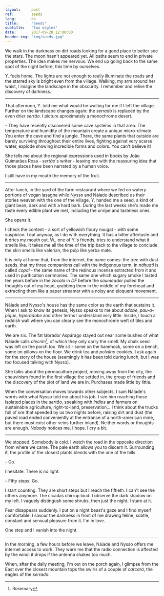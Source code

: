 ```yaml
---
layout:     post
ref:		seeds
lang: 		en
title:      "Seeds"
subtitle:   "Two eagles"
date:       2017-09-28 12:00:00
header-img: "img/seeds.jpg"
---
```


We walk in the darkness on dirt roads looking for a good place to better see the stars. The moon hasn't appeared yet. All paths seem to end in private properties. The idea makes me nervous. We end up going back to the same spot of the night before, this time by ourselves.

Y. feels home. The lights are not enough to really illuminate the roads and the starred sky is bright even from the village. Walking, my arm around her waist, I imagine the landscape in the obscurity. I remember and relive the discovery of darkness.

---

That afternoon, Y. told me what would be waiting for me if I left the village. Further on the landscape changes again: the *serrado* is replaced by the even drier *sertão*. I picture aproximately a monochrome desert.

\- They have recently discovered some cave systems in that area. The temperature and humidity of the mountain create a unique micro-climate. You enter the cave and find a jungle. There, the same plants that outside are barely surviving throughout their entire lives, fighting against very scarse water, explode showing incredible forms and colors. You can't believe it!

She tells me about the regional expressions used in books by João Guimarães Rosa - *sertão*'s writer - leaving me with the reassuring idea that those places have been narrated by a human voice.

I still have in my mouth the memory of the fruit.

---

After lunch, in the yard of the farm restaurant where we fed on watery portions of vegan lasagna while Nysso and Náiade described us their stories weaven with the one of the village, Y. handed me a seed, a kind of giant bean, dark and with a hard bark. During the last weeks she's made me taste every edible plant we met, including the unripe and tasteless ones.

She opens it. 

I check the content - a sort of yellowish floury nougat - with some suspicion. I eat anyway, as I do with everything. It has a bitter aftertaste and it dries my mouth out. W., one of Y.'s friends, tries to understand what it smells like. It takes me all the time of the trip back to the village to conclude: the skin smells like valerian, the pulp like yerba mate.

It is only at home that, from the internet, the name comes: the tree with dust seeds, that my three companions call with the indigenous term, in *náhuatl* is called *copal* - the same name of the resinous incense extracted from it and used in purification cerimonies. The same one which sugary smoke I tasted ten years before in the *zocalo* in *DF* before the *saumeador* pulled the thoughts out of my head, grabbing them in the middle of my forehead and extracting them like a paper streamer with a noisy and eloquent movement.

---

Náiade and Nysso's house has the same color as the earth that sustains it. When I ask to know its genesis, Nysso speaks to me about *adobe*, *pau-a-pique*, *hiperadobe* and other terms I understand very little. Inside, I touch a reddish wall where you can clearly see the monochrome weft of tiles and earth.

We are six. The fat labrador Aspárago stayed out near some bushes of what Náiade calls *alecrim[^alecrim]*, of which they only carry the smell. My chalk seed was left on the porch too. We sit - some on the hammock, some on a bench, some on pillows on the floor. We drink tea and *polvilho* cookies. I ask again for the story of the house (seemingly it has been told during lunch, but I was too focused talking with Nysso).

She talks about the permaculture project, moving away from the city, the chauvinism found in the first village the settled in, the group of friends and the discovery of the plot of land we are in. Purchases made little by little.

When the conversation moves towards other subjects, I sum Náiade's words with what Nysso told me about his job. I see him reaching those isolated places in the *sertão*, speaking with *índios* and farmers on sustainable agriculture, right-to-land, preservation... I think about the trucks full of ore that speeded by us two nights before, raising dirt and dust (the paved road ended conveniently at the entrance of a north-american mine, but there must exist other veins further inland). Neither words or thoughts are enough. Nobody notices me, I hope. I cry a bit.

---

We stopped. Somebody is cold. I watch the road in the opposite direction from where we came. The pale earth allows you to discern it. Surrounding it, the profile of the closest plants blends with the one of the hills.

\- Go.

I hesitate. There is no light.

\- Fifty steps. Go.

I start counting. They are short steps but I reach the fiftieth. I can't see the others anymore. The cicadas chirrup loud. I observe the dark shadow on my left. I vaguely distingush some shrubs, then just the night. I stare at it.

Fear disappears suddenly. I put on a night beast's gaze and I find myself comfortable. I savour the darkness in front of me drawing feline, subtle, constant and sensual pleasure from it. I'm in love.

One step and I vanish into the night.

---

In the morning, a few hours before we leave, Náiade and Nysso offers me internet access to work. They warn me that the radio connection is affected by the wind: it drops if the antenna shakes too much.

When, after the daily meeting, I'm out on the porch again, I glimpse from the East over the closest mountain tops the swirls of a couple of *carcará*, the eagles of the *serrado*.

[^alecrim]: Rosemary